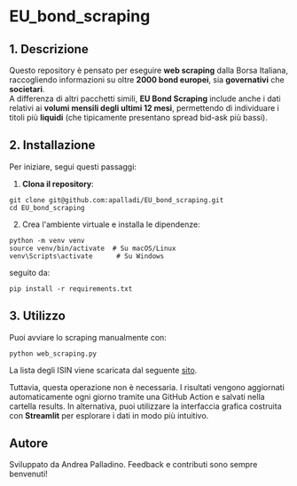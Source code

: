 # EU_bond_scraping

## 1. Descrizione
Questo repository è pensato per eseguire **web scraping** dalla Borsa Italiana, raccogliendo informazioni su oltre **2000 bond europei**, sia **governativi** che **societari**.  
A differenza di altri pacchetti simili, **EU Bond Scraping** include anche i dati relativi ai **volumi mensili degli ultimi 12 mesi**, permettendo di individuare i titoli più **liquidi** (che tipicamente presentano spread bid-ask più bassi).

## 2. Installazione
Per iniziare, segui questi passaggi:

1. **Clona il repository**:
```
git clone git@github.com:apalladi/EU_bond_scraping.git
cd EU_bond_scraping
```

2. Crea l'ambiente virtuale e installa le dipendenze:
```   
python -m venv venv
source venv/bin/activate  # Su macOS/Linux
venv\Scripts\activate      # Su Windows
```
seguito da:
```
pip install -r requirements.txt
```

## 3. Utilizzo
Puoi avviare lo scraping manualmente con:
```
python web_scraping.py
```
La lista degli ISIN viene scaricata dal seguente [sito](https://www.simpletoolsforinvestors.eu/data/listino/listino.csv).

Tuttavia, questa operazione non è necessaria. I risultati vengono aggiornati automaticamente ogni giorno tramite una GitHub Action e salvati nella cartella results.
In alternativa, puoi utilizzare la interfaccia grafica costruita con **Streamlit** per esplorare i dati in modo più intuitivo.

## Autore
Sviluppato da Andrea Palladino. Feedback e contributi sono sempre benvenuti! 

